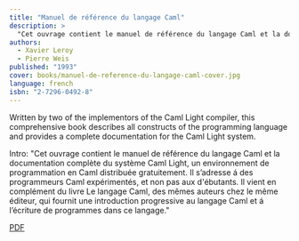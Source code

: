 ```yaml
---
title: "Manuel de référence du langage Caml"
description: >
  "Cet ouvrage contient le manuel de référence du langage Caml et la documentation complète du système Caml Light, un environnement de programmation en Caml distribuée gratuitement. Il s’adresse á des programmeurs Caml expérimentés, et non pas aux d'ébutants. Il vient en complément du livre Le langage Caml, des mêmes auteurs chez le même éditeur, qui fournit une introduction progressive au langage Caml et á l’écriture de programmes dans ce langage."
authors:
  - Xavier Leroy
  - Pierre Weis
published: "1993"
cover: books/manuel-de-reference-du-langage-caml-cover.jpg
language: french
isbn: "2-7296-0492-8"
---
```


Written by two of the implementors of the Caml Light compiler, this
comprehensive book describes all constructs of the programming language
and provides a complete documentation for the Caml Light system.

Intro:  "Cet ouvrage contient le manuel de référence du langage Caml et la documentation complète du système Caml Light, un environnement de programmation en Caml distribuée gratuitement. Il s’adresse á des programmeurs Caml expérimentés, et non pas aux d'ébutants. Il vient en complément du livre Le langage Caml, des mêmes auteurs chez le même éditeur, qui fournit une introduction progressive au langage Caml et á l’écriture de programmes dans ce langage."

[PDF](http://caml.inria.fr/pub/distrib/books/manuel-cl.pdf)